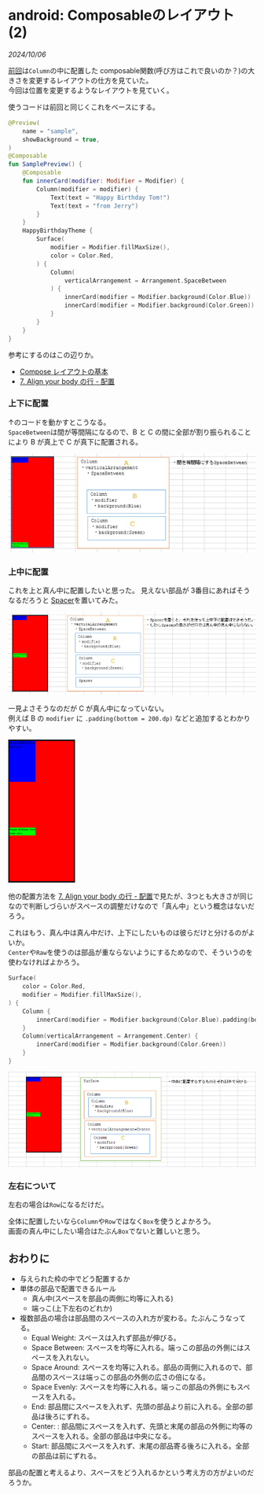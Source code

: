 # android: Composableのレイアウト (2)

<i>2024/10/06</i>

[前回](20241004-and.md)は`Column`の中に配置した composable関数(呼び方はこれで良いのか？)の大きさを変更するレイアウトの仕方を見ていた。  
今回は位置を変更するようなレイアウトを見ていく。

使うコードは前回と同じくこれをベースにする。

```kotlin
@Preview(
    name = "sample",
    showBackground = true,
)
@Composable
fun SamplePreview() {
    @Composable
    fun innerCard(modifier: Modifier = Modifier) {
        Column(modifier = modifier) {
            Text(text = "Happy Birthday Tom!")
            Text(text = "from Jerry")
        }
    }
    HappyBirthdayTheme {
        Surface(
            modifier = Modifier.fillMaxSize(),
            color = Color.Red,
        ) {
            Column(
                verticalArrangement = Arrangement.SpaceBetween
            ) {
                innerCard(modifier = Modifier.background(Color.Blue))
                innerCard(modifier = Modifier.background(Color.Green))
            }
        }
    }
}
```

参考にするのはこの辺りか。

* [Compose レイアウトの基本](https://developer.android.com/develop/ui/compose/layouts/basics?hl=ja)
* [7. Align your body の行 - 配置](https://developer.android.com/codelabs/jetpack-compose-layouts?hl=ja#6)

### 上下に配置

↑のコードを動かすとこうなる。  
`SpaceBetween`は間が等間隔になるので、B と C の間に全部が割り振られることにより B が真上で C が真下に配置される。

![image](20241006a-1.png)

### 上中に配置

これを上と真ん中に配置したいと思った。
見えない部品が 3番目にあればそうなるだろうと [Spacer](https://developer.android.com/reference/kotlin/androidx/compose/foundation/layout/package-summary#Spacer(androidx.compose.ui.Modifier))を置いてみた。

![image](20241006a-2.png)

一見よさそうなのだが C が真ん中になっていない。  
例えば B の `modifier` に `.padding(bottom = 200.dp)` などと追加するとわかりやすい。

![image](20241006a-3.png)

他の配置方法を [7. Align your body の行 - 配置](https://developer.android.com/codelabs/jetpack-compose-layouts?hl=ja#6)で見たが、3つとも大きさが同じなので判断しづらいがスペースの調整だけなので「真ん中」という概念はないだろう。

これはもう、真ん中は真ん中だけ、上下にしたいものは彼らだけと分けるのがよいか。  
`Center`や`Raw`を使うのは部品が重ならないようにするためなので、そういうのを使わなければよかろう。

```kotlin
Surface(
    color = Color.Red,
    modifier = Modifier.fillMaxSize(),
) {
    Column {
        innerCard(modifier = Modifier.background(Color.Blue).padding(bottom=200.dp))
    }
    Column(verticalArrangement = Arrangement.Center) {
        innerCard(modifier = Modifier.background(Color.Green))
    }
}
```

![image](20241006a-4.png)

### 左右について

左右の場合は`Row`になるだけだ。

全体に配置したいなら`Column`や`Row`ではなく`Box`を使うとよかろう。  
画面の真ん中にしたい場合はたぶん`Box`でないと難しいと思う。

## おわりに

* 与えられた枠の中でどう配置するか
* 単体の部品で配置できるルール
  * 真ん中(スペースを部品の両側に均等に入れる)
  * 端っこ(上下左右のどれか)
* 複数部品の場合は部品間のスペースの入れ方が変わる。たぶんこうなってる。
  * Equal Weight: スペースは入れず部品が伸びる。
  * Space Between: スペースを均等に入れる。端っこの部品の外側にはスペースを入れない。
  * Space Around: スペースを均等に入れる。部品の両側に入れるので、部品間のスペースは端っこの部品の外側の広さの倍になる。
  * Space Evenly: スペースを均等に入れる。端っこの部品の外側にもスペースを入れる。
  * End: 部品間にスペースを入れず、先頭の部品より前に入れる。全部の部品は後ろにずれる。
  * Center: : 部品間にスペースを入れず、先頭と末尾の部品の外側に均等のスペースを入れる。全部の部品は中央になる。
  * Start: 部品間にスペースを入れず、末尾の部品寄る後ろに入れる。全部の部品は前にずれる。

部品の配置と考えるより、スペースをどう入れるかという考え方の方がよいのだろうか。
